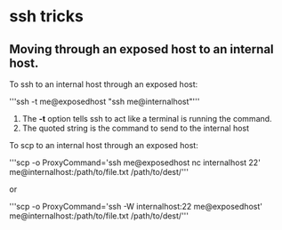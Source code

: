 # ssh tricks

## Moving through an exposed host to an internal host.

To ssh to an internal host through an exposed host:

'''ssh -t me@exposedhost "ssh me@internalhost"'''

1. The __-t__ option tells ssh to act like a terminal is running the command.
2. The quoted string is the command to send to the internal host

To scp to an internal host through an exposed host:

'''scp -o ProxyCommand='ssh me@exposedhost nc internalhost 22' me@internalhost:/path/to/file.txt /path/to/dest/'''

or

'''scp -o ProxyCommand='ssh -W internalhost:22 me@exposedhost' me@internalhost:/path/to/file.txt /path/to/dest/'''

